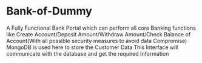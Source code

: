 # Bank-of-Dummy
A Fully Functional Bank Portal which can perform all core Banking functions like Create Account/Deposit Amount/Withdraw Amount/Check Balance of Account(With all possible security measures to avoid data Compromise)
MongoDB is used here to store the Customer Data
This Interface will communicate with the database and get the required Information
